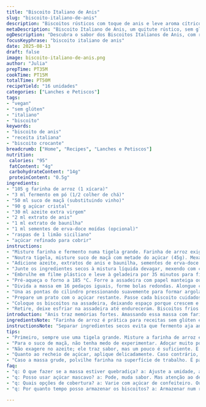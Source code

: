 ```yaml
---
title: "Biscoito Italiano de Anis"
slug: "biscoito-italiano-de-anis"
description: "Biscoitos rústicos com toque de anis e leve aroma cítrico. Massa firme, levemente pegajosa, enrolada em argolas finas e açucaradas, torrando até dourar com bordas crocantes e miolo macio. Versão vegana, sem glúten usando farinha de arroz, e troca do vinho tinto por suco de maçã para quem evita álcool. Biscoitos práticos para acompanhar café ou chá, com corpo, textura e sabor que lembram quitutes do interior da Itália."
metaDescription: "Biscoito Italiano de Anis, um quitute rústico, sem glúten, vegano, que traz aromas cítricos e o sabor marcante do anis."
ogDescription: "Descubra o sabor dos Biscoitos Italianos de Anis, com receitas veganas e sem glúten, ideais para acompanhar seu café."
focusKeyphrase: "biscoito italiano de anis"
date: 2025-08-13
draft: false
image: biscoito-italiano-de-anis.png
author: "Julia"
prepTime: PT35M
cookTime: PT15M
totalTime: PT50M
recipeYield: "16 unidades"
categories: ["Lanches e Petiscos"]
tags:
- "vegan"
- "sem glúten"
- "italiano"
- "biscoito"
keywords:
- "biscoito de anis"
- "receita italiana"
- "biscoito crocante"
breadcrumb: ["Home", "Recipes", "Lanches e Petiscos"]
nutrition: 
 calories: "95"
 fatContent: "4g"
 carbohydrateContent: "14g"
 proteinContent: "0.5g"
ingredients:
- "105 g farinha de arroz (1 xícara)"
- "3 ml fermento em pó (1/2 colher de chá)"
- "50 ml suco de maçã (substituindo vinho)"
- "90 g açúcar cristal"
- "30 ml azeite extra virgem"
- "2 ml extrato de anis"
- "1 ml extrato de baunilha"
- "1 ml sementes de erva-doce moídas (opcional)"
- "raspas de 1 limão siciliano"
- "açúcar refinado para cobrir"
instructions:
- "Misture farinha e fermento numa tigela grande. Farinha de arroz exige cuidado, massa tende a esfarelar. Se usar farinha comum, reduza um pouco para não endurecer."
- "Noutra tigela, misture suco de maçã com metade do açúcar (45g). Mexa até desaparecer o açúcar, uns 2 minutos. Suco de maçã traz leveza e doçura diferente do vinho, vale testar."
- "Adicione azeite, extratos de anis e baunilha, sementes de erva-doce e as raspas de limão. Misture bem, aromas explodem aqui; mentalize a fragrância fresca e doce combinando com o óleo."
- "Junte os ingredientes secos à mistura líquida devagar, mexendo com colher de pau ou espátula. A massa vai formar uma bola úmida e macia, um pouco grudenta, sinal que hidratou bem. Se seca, pingue mais suco; se grudenta demais, polvilhe farinha aos poucos."
- "Embrulhe em filme plástico e leve à geladeira por 35 minutos para firmar. Isso ajuda a modelar e evita que se abram no forno."
- "Pré-aqueça o forno a 185 °C. Forre a assadeira com papel manteiga ou tapete de silicone; assim evita que grudem e facilita limpeza."
- "Divida a massa em 16 pedaços iguais, forme bolas redondas. Alongue cada bola em cilindro bem fino, cerca de 1 cm de diâmetro e uns 18 cm de comprimento – use a palma da mão para rolar e deixar uniforme."
- "Una as pontas do cilindro pressionando suavemente para formar argolas. Não precisa ficar perfeito, rusticidade é charme aqui."
- "Prepare um prato com o açúcar restante. Passe cada biscoito cuidadosamente nele, cobrindo por completo. Essa camada final adoça a casquinha que vai formar no forno."
- "Coloque os biscoitos na assadeira, deixando espaço porque crescem e se expandem, 2 dedos entre eles. Entre 14 e 18 minutos no forno, observe o tom dourado das bordas e a textura firme, sinal que estão prontos."
- "Retire, deixe esfriar na assadeira até endureceram. Biscoitos frios ficam crocantes, armazenar em recipiente fechado para manter frescor."
introduction: "Anis traz memórias fortes. Amassando essa massa com farinha de arroz e suco natural, fiz variações que aprenderam a manejar entre crocante e macio. O limão não desanima, aparece como brilho na mordida. Substituir vinho por suco de maçã foi invenção por restrições de casa, receita virou curinga para servir em festas e cafés. O segredo? Essa textura pisada na hora certa e o dourado das bordas, que só o olho sabe dizer. Preparar é um tipo de ritual, envolver a massa, sentir o perfume do anis que avisa que vai dar bom. Conheço erros comuns: massa seca vira massa quebradiça; massa muito molhada não modela. Experimente em suas proporções, mas não subestime a importância da refrigeração; muitas vezes ela salva a massa. Comer esses biscoitos ao lado de um espresso italiano, faz aquela viagem direta pela cozinha da nonna, um pedaço de história no paladar."
ingredientsNote: "Farinha de arroz é prática para receitas sem glúten e deixa o biscoito mais leve, porém dá textura diferente da farinha de trigo, por isso cuidado ao manipular a massa, que é mais frágil. Para manter a liga e evitar biscoitos quebradiços, não exagere na farinha e preserve umidade. O suco de maçã é escolha econômica e saborosa para substituir o vinho, adiciona nuance adocicada sem álcool que casa com especiarias. Use óleo de qualidade — um azeite extra virgem suave pode ser trocado por óleo de girassol se preferir neutralidade. Aromas como anis e baunilha são essenciais, mas virgule na quantidade para não sobrepor. Use raspas frescas de limão para dar vivacidade e equilíbrio. As sementes de erva-doce podem ser moídas em pilão ou compradas prontas, conferem um toque especial, mas são substituíveis por um pouco mais de anis se não encontrar."
instructionsNote: "Separar ingredientes secos evita que fermento aja antes da hora. Dissolver o açúcar no líquido cria textura fina e evita cristais desagradáveis após assar. A massa não deve ser mexida demais, especialmente com farinha de arroz, porque pode romper a estrutura delicada. Repouso na geladeira é passo que não dá para pular; ele solidifica a gordura e melhora a moldagem, previne deformações no cozimento. Modelar argolas uniformes garante cozimento por igual e aparência mais bonita. Passar no açúcar imediatamente antes do forno cria a casquinha crocante característica importante. Fique de olho no forno: biscoitos mudam de cor rápido, bordas douradas quase marrons são dicas seguras. Esfriar na própria assadeira evita choque térmico que pode rachar os biscoitos. Armazenar em recipiente hermético mantém textura; consumo no máximo em uma semana para maior frescor."
tips:
- "Primeiro, sempre use uma tigela grande. Misture a farinha de arroz e o fermento com cuidado. Farinha de arroz esfarela fácil. Se preferir trigo, ajuste a umidade. Insira os ingredientes na ordem certa para o melhor resultado."
- "Para o suco de maçã, não tenha medo de experimentar. Adoçar muito pode deixar pesado. Uma leveza é o que buscamos. E não esqueça de mexer bem, dissolve rápido; açúcar se não sumir, biscoito não fica bom."
- "Não exagere no azeite; ele traz sabor, mas um pouco é suficiente. E aqui éonde a massa se torna pegajosa. Cuidado ao modelar as argolas. Se secar direto, ponha mais suco."
- "Quanto ao recheio de açúcar, aplique delicadamente. Caso contrário, a crocância se perde. A temperatura do forno é chave; 185 °C para um cozimento perfeito. As bordas devem refletir uma tonalidade dourada."
- "Caso a massa grude, polvilhe farinha na superfície de trabalho. É para desenroscar, mas não perca a umidade. Para conferir frescor, armazene em recipiente hermético. Dura uma semana, mas consumo é melhor logo."
faq:
- "q: O que fazer se a massa estiver quebradiça? a: Ajuste a umidade, adicione suco de maçã. Massa seca é um desafio, por isso, micionar envolve você mais. O equilíbrio é tudo."
- "q: Posso usar açúcar mascavo? a: Pode, muda sabor. Mas atenção ao derretê-lo. Dissolve um pouco mais lento. Pode deixar a massa mais densa."
- "q: Quais opções de cobertura? a: Varie com açúcar de confeiteiro. Ou até canela, se preferir. Cuidado para não sobrepor sabores. Aqui o anis é a estrela."
- "q: Por quanto tempo posso armazenar os biscoitos? a: Armazenar num recipiente fechado, evita ressecamento. Consumir até uma semana após assar. Mais tempo, o sabor reduz direto."

---
```

